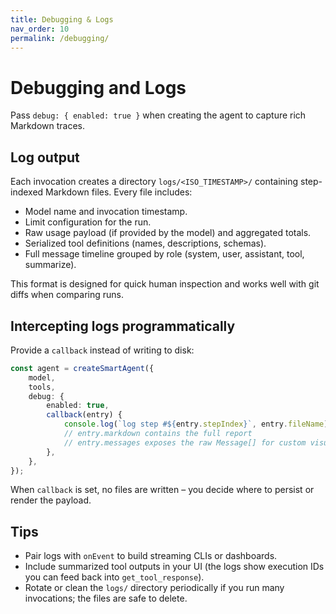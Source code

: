 ```yaml
---
title: Debugging & Logs
nav_order: 10
permalink: /debugging/
---
```


# Debugging and Logs

Pass `debug: { enabled: true }` when creating the agent to capture rich Markdown traces.

## Log output

Each invocation creates a directory `logs/<ISO_TIMESTAMP>/` containing step-indexed Markdown files. Every file includes:

- Model name and invocation timestamp.
- Limit configuration for the run.
- Raw usage payload (if provided by the model) and aggregated totals.
- Serialized tool definitions (names, descriptions, schemas).
- Full message timeline grouped by role (system, user, assistant, tool, summarize).

This format is designed for quick human inspection and works well with git diffs when comparing runs.

## Intercepting logs programmatically

Provide a `callback` instead of writing to disk:

```ts
const agent = createSmartAgent({
	model,
	tools,
	debug: {
		enabled: true,
		callback(entry) {
			console.log(`log step #${entry.stepIndex}`, entry.fileName);
			// entry.markdown contains the full report
			// entry.messages exposes the raw Message[] for custom visualization
		},
	},
});
```

When `callback` is set, no files are written – you decide where to persist or render the payload.

## Tips

- Pair logs with `onEvent` to build streaming CLIs or dashboards.
- Include summarized tool outputs in your UI (the logs show execution IDs you can feed back into `get_tool_response`).
- Rotate or clean the `logs/` directory periodically if you run many invocations; the files are safe to delete.
